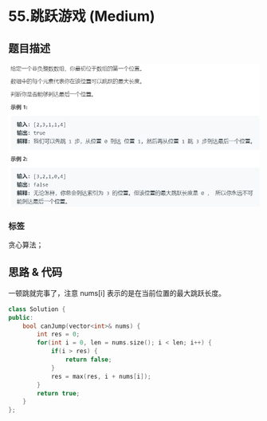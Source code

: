 # 55.跳跃游戏 (Medium)

## 题目描述

![](55.png)

### 标签

贪心算法；

## 思路 & 代码

一顿跳就完事了，注意 nums[i] 表示的是在当前位置的最大跳跃长度。

```c++
class Solution {
public:
    bool canJump(vector<int>& nums) {
        int res = 0;
        for(int i = 0, len = nums.size(); i < len; i++) {
            if(i > res) {
                return false;
            }
            res = max(res, i + nums[i]);
        }
        return true;
    }
};
```